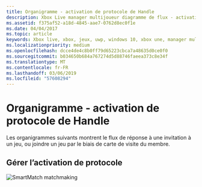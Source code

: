 ```yaml
---
title: Organigramme - activation de protocole de Handle
description: Xbox Live manager multijoueur diagramme de flux - activation de protocole de handle.
ms.assetid: f375af52-a18d-4845-aae7-0762d8ec0f1e
ms.date: 04/04/2017
ms.topic: article
keywords: Xbox live, xbox, jeux, uwp, windows 10, xbox une, manager multijoueur, diagramme de flux
ms.localizationpriority: medium
ms.openlocfilehash: dcce4de4c8b0ff79d65223cbca7a48635d0ce0f0
ms.sourcegitcommit: b034650b684a767274d5d88746faeea373c8e34f
ms.translationtype: MT
ms.contentlocale: fr-FR
ms.lasthandoff: 03/06/2019
ms.locfileid: "57608294"
---
```

# <a name="flowchart---handle-protocol-activation"></a>Organigramme - activation de protocole de Handle

Les organigrammes suivants montrent le flux de réponse à une invitation à un jeu, ou joindre un jeu par le biais de carte de visite du membre.

## <a name="handle-protocol-activation"></a>Gérer l’activation de protocole

![SmartMatch matchmaking](../../../images/multiplayer/mpm-on-activation.png)
